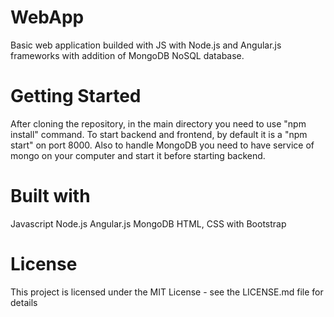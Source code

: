 # WebApp

Basic web application builded with JS with Node.js and Angular.js frameworks with addition of MongoDB NoSQL database.

# Getting Started

After cloning the repository, in the main directory you need to use "npm install" command. To start backend and
frontend, by default it is a "npm start" on port 8000. Also to handle MongoDB you need to have service of mongo on your
computer and start it before starting backend.

# Built with

Javascript Node.js Angular.js MongoDB HTML, CSS with Bootstrap

# License

This project is licensed under the MIT License - see the LICENSE.md file for details
